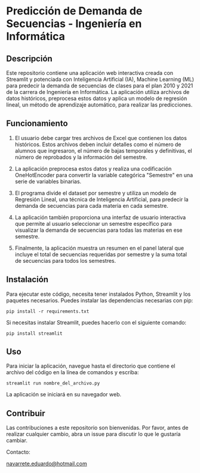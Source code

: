 # Predicción de Demanda de Secuencias - Ingeniería en Informática

## Descripción

Este repositorio contiene una aplicación web interactiva creada con Streamlit y potenciada con Inteligencia Artificial (IA), Machine Learning (ML) para predecir la demanda de secuencias de clases para el plan 2010 y 2021 de la carrera de Ingeniería en Informática. La aplicación utiliza archivos de datos históricos, preprocesa estos datos y aplica un modelo de regresión lineal, un método de aprendizaje automático, para realizar las predicciones.

## Funcionamiento

1. El usuario debe cargar tres archivos de Excel que contienen los datos históricos. Estos archivos deben incluir detalles como el número de alumnos que ingresaron, el número de bajas temporales y definitivas, el número de reprobados y la información del semestre.

2. La aplicación preprocesa estos datos y realiza una codificación OneHotEncoder para convertir la variable categórica "Semestre" en una serie de variables binarias.

3. El programa divide el dataset por semestre y utiliza un modelo de Regresión Lineal, una técnica de Inteligencia Artificial, para predecir la demanda de secuencias para cada materia en cada semestre.

4. La aplicación también proporciona una interfaz de usuario interactiva que permite al usuario seleccionar un semestre específico para visualizar la demanda de secuencias para todas las materias en ese semestre.

5. Finalmente, la aplicación muestra un resumen en el panel lateral que incluye el total de secuencias requeridas por semestre y la suma total de secuencias para todos los semestres.

## Instalación

Para ejecutar este código, necesita tener instalados Python, Streamlit y los paquetes necesarios. Puedes instalar las dependencias necesarias con pip:

```shell
pip install -r requirements.txt
```

Si necesitas instalar Streamlit, puedes hacerlo con el siguiente comando:

```shell
pip install streamlit
```

## Uso

Para iniciar la aplicación, navegue hasta el directorio que contiene el archivo del código en la línea de comandos y escriba:

```shell
streamlit run nombre_del_archivo.py
```

La aplicación se iniciará en su navegador web.

## Contribuir

Las contribuciones a este repositorio son bienvenidas. Por favor, antes de realizar cualquier cambio, abra un issue para discutir lo que le gustaría cambiar.

Contacto: 

navarrete.eduardo@hotmail.com
